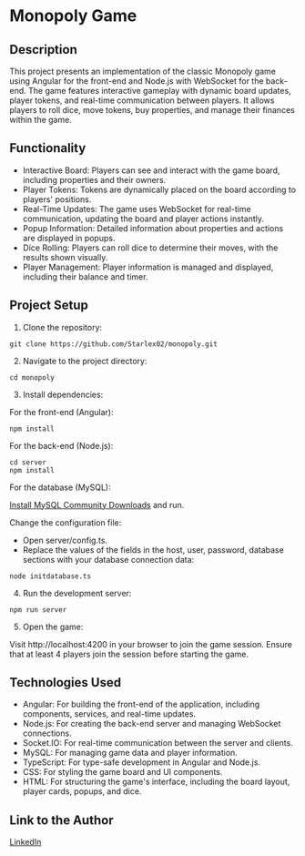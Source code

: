 # Monopoly Game

## Description

This project presents an implementation of the classic Monopoly game using Angular for the front-end and Node.js with WebSocket for the back-end. The game features interactive gameplay with dynamic board updates, player tokens, and real-time communication between players. It allows players to roll dice, move tokens, buy properties, and manage their finances within the game.

## Functionality

- Interactive Board: Players can see and interact with the game board, including properties and their owners.
- Player Tokens: Tokens are dynamically placed on the board according to players' positions.
- Real-Time Updates: The game uses WebSocket for real-time communication, updating the board and player actions instantly.
- Popup Information: Detailed information about properties and actions are displayed in popups.
- Dice Rolling: Players can roll dice to determine their moves, with the results shown visually.
- Player Management: Player information is managed and displayed, including their balance and timer.

## Project Setup

1. Clone the repository:

```
git clone https://github.com/Starlex02/monopoly.git
```

2. Navigate to the project directory:

```
cd monopoly
```

3. Install dependencies:

For the front-end (Angular):

```
npm install
```

For the back-end (Node.js):

```
cd server
npm install
```

For the database (MySQL):

[Install MySQL Community Downloads](https://dev.mysql.com/downloads/installer/) and run.

Change the configuration file:

- Open server/config.ts.
- Replace the values of the fields in the host, user, password, database sections with your database connection data:

```
node initdatabase.ts
```

4. Run the development server:

```
npm run server
```

5. Open the game:

Visit http://localhost:4200 in your browser to join the game session. Ensure that at least 4 players join the session before starting the game.

## Technologies Used

- Angular: For building the front-end of the application, including components, services, and real-time updates.
- Node.js: For creating the back-end server and managing WebSocket connections.
- Socket.IO: For real-time communication between the server and clients.
- MySQL: For managing game data and player information.
- TypeScript: For type-safe development in Angular and Node.js.
- CSS: For styling the game board and UI components.
- HTML: For structuring the game's interface, including the board layout, player cards, popups, and dice.

## Link to the Author

[LinkedIn](https://www.linkedin.com/in/dmytro-chumak/)
